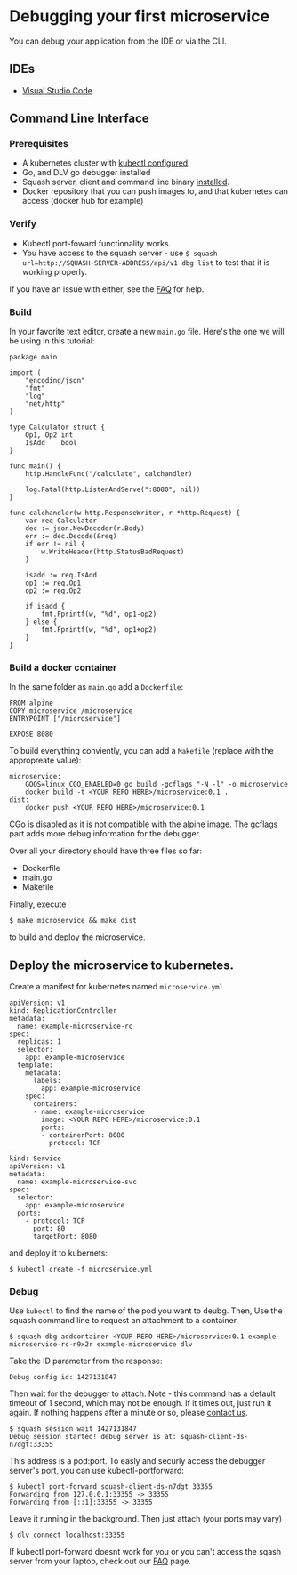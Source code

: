 # Debugging your first microservice

You can debug your application from the IDE or via the CLI.

## IDEs
* [Visual Studio Code](https://github.com/solo-io/squash-vscode/blob/master/docs/example-app-kubernetes.md)


## Command Line Interface 


### Prerequisites
- A kubernetes cluster with [kubectl configured](https://kubernetes.io/docs/tasks/tools/install-kubectl/#configure-kubectl).
- Go, and DLV go debugger installed
- Squash server, client and command line binary [installed](install/README.md).
- Docker repository that you can push images to, and that kubernetes can access (docker hub for example)

### Verify
- Kubectl port-foward functionality works.
- You have access to the squash server - use `$ squash --url=http://SQUASH-SERVER-ADDRESS/api/v1 dbg list` to test that it is working properly.

If you have an issue with either, see the [FAQ](faq.md) for help.

### Build
In your favorite text editor, create a new `main.go` file. Here's the one we will be using in this tutorial:
```
package main

import (
	"encoding/json"
	"fmt"
	"log"
	"net/http"
)

type Calculator struct {
	Op1, Op2 int
	IsAdd    bool
}

func main() {
	http.HandleFunc("/calculate", calchandler)

	log.Fatal(http.ListenAndServe(":8080", nil))
}

func calchandler(w http.ResponseWriter, r *http.Request) {
	var req Calculator
	dec := json.NewDecoder(r.Body)
	err := dec.Decode(&req)
	if err != nil {
		w.WriteHeader(http.StatusBadRequest)
	}

	isadd := req.IsAdd
	op1 := req.Op1
	op2 := req.Op2

	if isadd {
		fmt.Fprintf(w, "%d", op1-op2)
	} else {
		fmt.Fprintf(w, "%d", op1+op2)
	}
}
```

### Build a docker container
In the same folder as `main.go` add a `Dockerfile`:
```
FROM alpine
COPY microservice /microservice
ENTRYPOINT ["/microservice"]

EXPOSE 8080
```

To build everything conviently, you can add a `Makefile` (replace  <YOUR REPO HERE> with the appropreate value):
```
microservice:
	GOOS=linux CGO_ENABLED=0 go build -gcflags "-N -l" -o microservice
	docker build -t <YOUR REPO HERE>/microservice:0.1 .
dist:
	docker push <YOUR REPO HERE>/microservice:0.1
```
CGo is disabled as it is not compatible with the alpine image. The gcflags part adds more debug information for the debugger.

Over all your directory should have three files so far:
 - Dockerfile
 - main.go
 - Makefile

Finally, execute
```
$ make microservice && make dist
```
to build and deploy the microservice.

## Deploy the microservice to kubernetes.

Create a manifest for kubernetes named `microservice.yml`
```
apiVersion: v1
kind: ReplicationController
metadata:
  name: example-microservice-rc
spec:
  replicas: 1
  selector:
    app: example-microservice
  template:
    metadata:
      labels:
        app: example-microservice
    spec:
      containers:
      - name: example-microservice
        image: <YOUR REPO HERE>/microservice:0.1
        ports:
        - containerPort: 8080
          protocol: TCP
---
kind: Service
apiVersion: v1
metadata:
  name: example-microservice-svc
spec:
  selector:
    app: example-microservice
  ports:
    - protocol: TCP
      port: 80
      targetPort: 8080
```

and deploy it to kubernets:
```
$ kubectl create -f microservice.yml
```


### Debug

Use `kubectl` to find the name of the pod you want to deubg. Then, Use the squash command line to request an attachment to a container.
```
$ squash dbg addcontainer <YOUR REPO HERE>/microservice:0.1 example-microservice-rc-n9x2r example-microservice dlv
```

Take the ID parameter from the response:

```
Debug config id: 1427131847
```

Then wait for the debugger to attach. Note - this command has a default timeout of 1 second, which may not be enough. 
If it times out, just run it again. If nothing happens after a minute or so, please [contact us](faq.md#contact).
```
$ squash session wait 1427131847
Debug session started! debug server is at: squash-client-ds-n7dgt:33355
```

This address is a pod:port. To easly and securly access the debugger server's port, you can use kubectl-portforward:
```
$ kubectl port-forward squash-client-ds-n7dgt 33355
Forwarding from 127.0.0.1:33355 -> 33355
Forwarding from [::1]:33355 -> 33355
```
Leave it running in the background. Then just attach (your ports may vary)
```
$ dlv connect localhost:33355
```

If kubectl port-forward doesnt work for you or you can't access the sqash server from your laptop, check out our [FAQ](faq.md) page.

